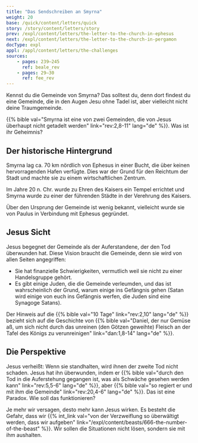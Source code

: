 ```yaml
---
title: "Das Sendschreiben an Smyrna"
weight: 20
base: /quick/content/letters/quick
story: /story/content/letters/story
prev: /expl/content/letters/the-letter-to-the-church-in-ephesus
next: /expl/content/letters/the-letter-to-the-church-in-pergamon
docType: expl
appl: /appl/content/letters/the-challenges
sources: 
    - pages: 239–245
      ref: beale_rev
    - pages: 29–30
      ref: fee_rev
---
```


Kennst du die Gemeinde von Smyrna? Das solltest du, denn dort findest du eine Gemeinde, die in den Augen Jesu ohne Tadel ist, aber vielleicht nicht deine Traumgemeinde.

{{% bible val="Smyrna ist eine von zwei Gemeinden, die von Jesus überhaupt nicht getadelt werden" link="rev:2,8-11" lang="de" %}}. Was ist ihr Geheimnis?

## Der historische Hintergrund

<a name="d1ed"></a>
Smyrna lag ca. 70 km nördlich von Ephesus in einer Bucht, die über keinen hervorragenden Hafen verfügte. Dies war der Grund für den Reichtum der Stadt und machte sie zu einem wirtschaftlichen Zentrum.

Im Jahre 20 n. Chr. wurde zu Ehren des Kaisers ein Tempel errichtet und Smyrna wurde zu einer der führenden Städte in der Verehrung des Kaisers.

Über den Ursprung der Gemeinde ist wenig bekannt, vielleicht wurde sie von Paulus in Verbindung mit Ephesus gegründet.

## Jesus Sicht

<a name="aa4a"></a>
Jesus begegnet der Gemeinde als der Auferstandene, der den Tod überwunden hat. Diese Vision braucht die Gemeinde, denn sie wird von allen Seiten angegriffen:

- Sie hat finanzielle Schwierigkeiten, vermutlich weil sie nicht zu einer Handelsgruppe gehört.
- Es gibt einige Juden, die die Gemeinde verleumden, und das ist wahrscheinlich der Grund, warum einige ins Gefängnis gehen (Satan wird einige von euch ins Gefängnis werfen, die Juden sind eine Synagoge Satans).

Der Hinweis auf die {{% bible val="10 Tage" link="rev:2,10" lang="de" %}} bezieht sich auf die Geschichte von {{% bible val="Daniel, der nur Gemüse aß, um sich nicht durch das unreinen (den Götzen geweihte) Fleisch an der Tafel des Königs zu verunreinigen" link="dan:1,8-14" lang="de" %}}.

## Die Perspektive

<a name="302f"></a>
Jesus verheißt: Wenn sie standhalten, wird ihnen der zweite Tod nicht schaden. Jesus hat ihn überwunden, indem er {{% bible val="durch den Tod in die Auferstehung gegangen ist, was als Schwäche gesehen werden kann" link="rev:5,5-6" lang="de" %}}, aber {{% bible val="so regiert er und mit ihm die Gemeinde" link="rev:20,4-6" lang="de" %}}. Das ist eine Paradox. Wie soll das funktionieren?

Je mehr wir versagen, desto mehr kann Jesus wirken. Es besteht die Gefahr, dass wir {{% int_link val="von der Verzweiflung so überwältigt werden, dass wir aufgeben" link="/expl/content/beasts/666-the-number-of-the-beast" %}}. Wir sollen die Situationen nicht lösen, sondern sie mit ihm aushalten.
